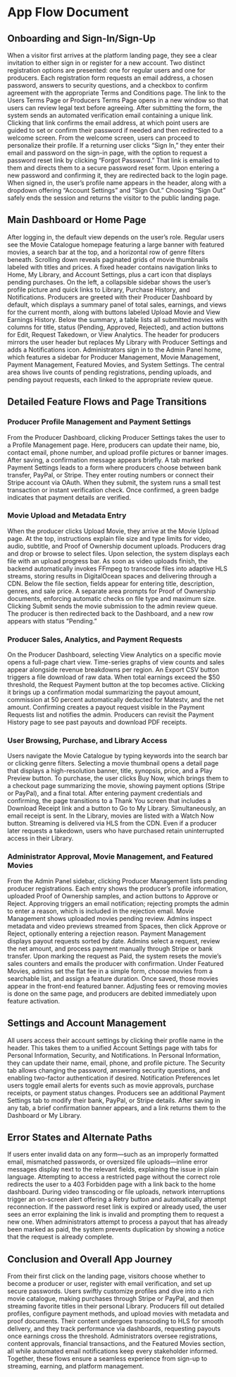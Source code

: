 # App Flow Document

## Onboarding and Sign-In/Sign-Up

When a visitor first arrives at the platform landing page, they see a clear invitation to either sign in or register for a new account. Two distinct registration options are presented: one for regular users and one for producers. Each registration form requests an email address, a chosen password, answers to security questions, and a checkbox to confirm agreement with the appropriate Terms and Conditions page. The link to the Users Terms Page or Producers Terms Page opens in a new window so that users can review legal text before agreeing. After submitting the form, the system sends an automated verification email containing a unique link. Clicking that link confirms the email address, at which point users are guided to set or confirm their password if needed and then redirected to a welcome screen. From the welcome screen, users can proceed to personalize their profile. If a returning user clicks “Sign In,” they enter their email and password on the sign-in page, with the option to request a password reset link by clicking “Forgot Password.” That link is emailed to them and directs them to a secure password reset form. Upon entering a new password and confirming it, they are redirected back to the login page. When signed in, the user’s profile name appears in the header, along with a dropdown offering “Account Settings” and “Sign Out.” Choosing “Sign Out” safely ends the session and returns the visitor to the public landing page.

## Main Dashboard or Home Page

After logging in, the default view depends on the user’s role. Regular users see the Movie Catalogue homepage featuring a large banner with featured movies, a search bar at the top, and a horizontal row of genre filters beneath. Scrolling down reveals paginated grids of movie thumbnails labeled with titles and prices. A fixed header contains navigation links to Home, My Library, and Account Settings, plus a cart icon that displays pending purchases. On the left, a collapsible sidebar shows the user’s profile picture and quick links to Library, Purchase History, and Notifications. Producers are greeted with their Producer Dashboard by default, which displays a summary panel of total sales, earnings, and views for the current month, along with buttons labeled Upload Movie and View Earnings History. Below the summary, a table lists all submitted movies with columns for title, status (Pending, Approved, Rejected), and action buttons for Edit, Request Takedown, or View Analytics. The header for producers mirrors the user header but replaces My Library with Producer Settings and adds a Notifications icon. Administrators sign in to the Admin Panel home, which features a sidebar for Producer Management, Movie Management, Payment Management, Featured Movies, and System Settings. The central area shows live counts of pending registrations, pending uploads, and pending payout requests, each linked to the appropriate review queue.

## Detailed Feature Flows and Page Transitions

### Producer Profile Management and Payment Settings

From the Producer Dashboard, clicking Producer Settings takes the user to a Profile Management page. Here, producers can update their name, bio, contact email, phone number, and upload profile pictures or banner images. After saving, a confirmation message appears briefly. A tab marked Payment Settings leads to a form where producers choose between bank transfer, PayPal, or Stripe. They enter routing numbers or connect their Stripe account via OAuth. When they submit, the system runs a small test transaction or instant verification check. Once confirmed, a green badge indicates that payment details are verified.

### Movie Upload and Metadata Entry

When the producer clicks Upload Movie, they arrive at the Movie Upload page. At the top, instructions explain file size and type limits for video, audio, subtitle, and Proof of Ownership document uploads. Producers drag and drop or browse to select files. Upon selection, the system displays each file with an upload progress bar. As soon as video uploads finish, the backend automatically invokes FFmpeg to transcode files into adaptive HLS streams, storing results in DigitalOcean spaces and delivering through a CDN. Below the file section, fields appear for entering title, description, genres, and sale price. A separate area prompts for Proof of Ownership documents, enforcing automatic checks on file type and maximum size. Clicking Submit sends the movie submission to the admin review queue. The producer is then redirected back to the Dashboard, and a new row appears with status “Pending.”

### Producer Sales, Analytics, and Payment Requests

On the Producer Dashboard, selecting View Analytics on a specific movie opens a full-page chart view. Time-series graphs of view counts and sales appear alongside revenue breakdowns per region. An Export CSV button triggers a file download of raw data. When total earnings exceed the $50 threshold, the Request Payment button at the top becomes active. Clicking it brings up a confirmation modal summarizing the payout amount, commission at 50 percent automatically deducted for Matestv, and the net amount. Confirming creates a payout request visible in the Payment Requests list and notifies the admin. Producers can revisit the Payment History page to see past payouts and download PDF receipts.

### User Browsing, Purchase, and Library Access

Users navigate the Movie Catalogue by typing keywords into the search bar or clicking genre filters. Selecting a movie thumbnail opens a detail page that displays a high-resolution banner, title, synopsis, price, and a Play Preview button. To purchase, the user clicks Buy Now, which brings them to a checkout page summarizing the movie, showing payment options (Stripe or PayPal), and a final total. After entering payment credentials and confirming, the page transitions to a Thank You screen that includes a Download Receipt link and a button to Go to My Library. Simultaneously, an email receipt is sent. In the Library, movies are listed with a Watch Now button. Streaming is delivered via HLS from the CDN. Even if a producer later requests a takedown, users who have purchased retain uninterrupted access in their Library.

### Administrator Approval, Movie Management, and Featured Movies

From the Admin Panel sidebar, clicking Producer Management lists pending producer registrations. Each entry shows the producer’s profile information, uploaded Proof of Ownership samples, and action buttons to Approve or Reject. Approving triggers an email notification; rejecting prompts the admin to enter a reason, which is included in the rejection email. Movie Management shows uploaded movies pending review. Admins inspect metadata and video previews streamed from Spaces, then click Approve or Reject, optionally entering a rejection reason. Payment Management displays payout requests sorted by date. Admins select a request, review the net amount, and process payment manually through Stripe or bank transfer. Upon marking the request as Paid, the system resets the movie’s sales counters and emails the producer with confirmation. Under Featured Movies, admins set the flat fee in a simple form, choose movies from a searchable list, and assign a feature duration. Once saved, those movies appear in the front-end featured banner. Adjusting fees or removing movies is done on the same page, and producers are debited immediately upon feature activation.

## Settings and Account Management

All users access their account settings by clicking their profile name in the header. This takes them to a unified Account Settings page with tabs for Personal Information, Security, and Notifications. In Personal Information, they can update their name, email, phone, and profile picture. The Security tab allows changing the password, answering security questions, and enabling two-factor authentication if desired. Notification Preferences let users toggle email alerts for events such as movie approvals, purchase receipts, or payment status changes. Producers see an additional Payment Settings tab to modify their bank, PayPal, or Stripe details. After saving in any tab, a brief confirmation banner appears, and a link returns them to the Dashboard or My Library.

## Error States and Alternate Paths

If users enter invalid data on any form—such as an improperly formatted email, mismatched passwords, or oversized file uploads—inline error messages display next to the relevant fields, explaining the issue in plain language. Attempting to access a restricted page without the correct role redirects the user to a 403 Forbidden page with a link back to the home dashboard. During video transcoding or file uploads, network interruptions trigger an on-screen alert offering a Retry button and automatically attempt reconnection. If the password reset link is expired or already used, the user sees an error explaining the link is invalid and prompting them to request a new one. When administrators attempt to process a payout that has already been marked as paid, the system prevents duplication by showing a notice that the request is already complete.

## Conclusion and Overall App Journey

From their first click on the landing page, visitors choose whether to become a producer or user, register with email verification, and set up secure passwords. Users swiftly customize profiles and dive into a rich movie catalogue, making purchases through Stripe or PayPal, and then streaming favorite titles in their personal Library. Producers fill out detailed profiles, configure payment methods, and upload movies with metadata and proof documents. Their content undergoes transcoding to HLS for smooth delivery, and they track performance via dashboards, requesting payouts once earnings cross the threshold. Administrators oversee registrations, content approvals, financial transactions, and the Featured Movies section, all while automated email notifications keep every stakeholder informed. Together, these flows ensure a seamless experience from sign-up to streaming, earning, and platform management.
